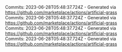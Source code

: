 Commits: 2023-06-28T05:48:37.724Z - Generated via https://github.com/marketplace/actions/artificial-grass
<br>
Commits: 2023-06-28T05:48:37.724Z - Generated via https://github.com/marketplace/actions/artificial-grass
<br>
Commits: 2023-06-28T05:48:37.724Z - Generated via https://github.com/marketplace/actions/artificial-grass
<br>
Commits: 2023-06-28T05:48:37.724Z - Generated via https://github.com/marketplace/actions/artificial-grass
<br>

